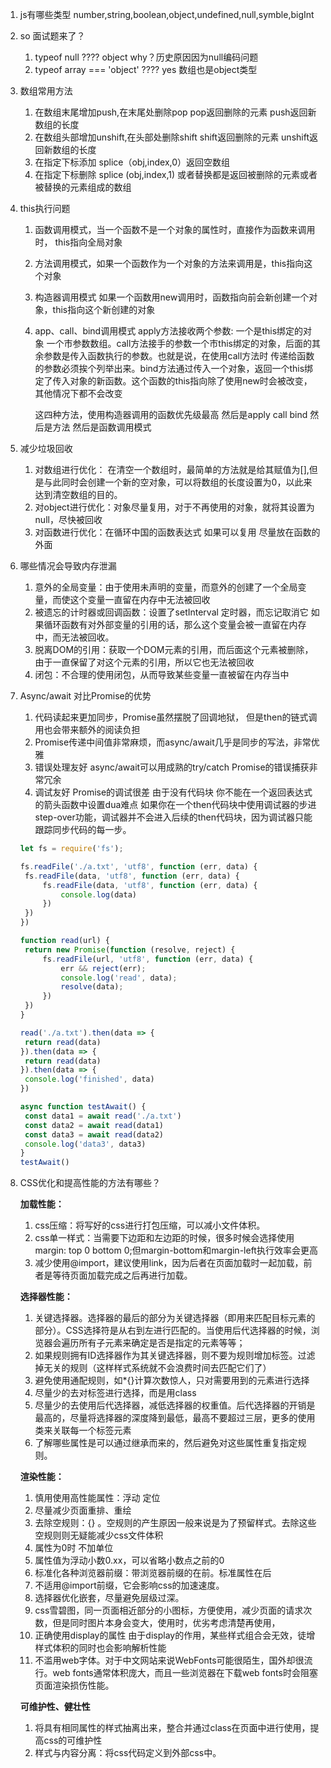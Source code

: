 1. js有哪些类型
    number,string,boolean,object,undefined,null,symble,bigInt
2. so 面试题来了？
   1. typeof null ????
      object why？历史原因因为null编码问题
   2. typeof array === 'object' ????
      yes 数组也是object类型
3. 数组常用方法
   1. 在数组末尾增加push,在末尾处删除pop  pop返回删除的元素 push返回新数组的长度
   2. 在数组头部增加unshift,在头部处删除shift shift返回删除的元素 unshift返回新数组的长度
   3. 在指定下标添加 splice（obj,index,0）返回空数组
   4. 在指定下标删除 splice (obj,index,1) 或者替换都是返回被删除的元素或者被替换的元素组成的数组

4. this执行问题

    1. 函数调用模式，当一个函数不是一个对象的属性时，直接作为函数来调用时， this指向全局对象

    2.  方法调用模式，如果一个函数作为一个对象的方法来调用是，this指向这个对象

    3. 构造器调用模式 如果一个函数用new调用时，函数指向前会新创建一个对象，this指向这个新创建的对象

    4. app、call、bind调用模式 apply方法接收两个参数: 一个是this绑定的对象 一个市参数数组。call方法接手的参数一个市this绑定的对象，后面的其余参数是传入函数执行的参数。也就是说，在使用call方法时 传递给函数的参数必须挨个列举出来。bind方法通过传入一个对象，返回一个this绑定了传入对象的新函数。这个函数的this指向除了使用new时会被改变，其他情况下都不会改变

       这四种方法，使用构造器调用的函数优先级最高 然后是apply call bind 然后是方法 然后是函数调用模式

5. 减少垃圾回收

    1. 对数组进行优化： 在清空一个数组时，最简单的方法就是给其赋值为[],但是与此同时会创建一个新的空对象，可以将数组的长度设置为0，以此来达到清空数组的目的。
    2. 对object进行优化：对象尽量复用，对于不再使用的对象，就将其设置为null，尽快被回收
    3. 对函数进行优化：在循环中国的函数表达式 如果可以复用 尽量放在函数的外面

6. 哪些情况会导致内存泄漏
   1. 意外的全局变量：由于使用未声明的变量，而意外的创建了一个全局变量，而使这个变量一直留在内存中无法被回收
   2. 被遗忘的计时器或回调函数：设置了setInterval 定时器，而忘记取消它 如果循环函数有对外部变量的引用的话，那么这个变量会被一直留在内存中，而无法被回收。
   3. 脱离DOM的引用：获取一个DOM元素的引用，而后面这个元素被删除，由于一直保留了对这个元素的引用，所以它也无法被回收
   4. 闭包：不合理的使用闭包，从而导致某些变量一直被留在内存当中

7. Async/await 对比Promise的优势

   1.  代码读起来更加同步，Promise虽然摆脱了回调地狱， 但是then的链式调用也会带来额外的阅读负担
   2. Promise传递中间值非常麻烦，而async/await几乎是同步的写法，非常优雅
   3. 错误处理友好 async/await可以用成熟的try/catch Promise的错误捕获非常冗余
   4. 调试友好 Promise的调试很差 由于没有代码块 你不能在一个返回表达式的箭头函数中设置dua难点 如果你在一个then代码块中使用调试器的步进 step-over功能，调试器并不会进入后续的then代码块，因为调试器只能跟踪同步代码的每一步。

   ```javascript
   let fs = require('fs');
   
   fs.readFile('./a.txt', 'utf8', function (err, data) {
   	fs.readFile(data, 'utf8', function (err, data) {
   		fs.readFile(data, 'utf8', function (err, data) {
   			console.log(data)
   		})
   	})
   })
   
   function read(url) {
   	return new Promise(function (resolve, reject) {
   		fs.readFile(url, 'utf8', function (err, data) {
   			err && reject(err);
   			console.log('read', data);
   			resolve(data);
   		})
   	})
   }
   
   read('./a.txt').then(data => {
   	return read(data)
   }).then(data => {
   	return read(data)
   }).then(data => {
   	console.log('finished', data)
   })
   
   async function testAwait() {
   	const data1 = await read('./a.txt')
   	const data2 = await read(data1)
   	const data3 = await read(data2)
   	console.log('data3', data3)
   }
   testAwait()
   ```

8. CSS优化和提高性能的方法有哪些？

   **加载性能：**

   1. css压缩：将写好的css进行打包压缩，可以减小文件体积。
   2. css单一样式：当需要下边距和左边距的时候，很多时候会选择使用margin: top 0 bottom 0;但margin-bottom和margin-left执行效率会更高
   3. 减少使用@import，建议使用link，因为后者在页面加载时一起加载，前者是等待页面加载完成之后再进行加载。

   **选择器性能：**

   1. 关键选择器。选择器的最后的部分为关键选择器（即用来匹配目标元素的部分）。CSS选择符是从右到左进行匹配的。当使用后代选择器的时候，浏览器会遍历所有子元素来确定是否是指定的元素等等；
   2. 如果规则拥有ID选择器作为其关键选择器，则不要为规则增加标签。过滤掉无关的规则（这样样式系统就不会浪费时间去匹配它们了）
   3. 避免使用通配规则，如*{}计算次数惊人，只对需要用到的元素进行选择
   4. 尽量少的去对标签进行选择，而是用class
   5. 尽量少的去使用后代选择器，减低选择器的权重值。后代选择器的开销是最高的，尽量将选择器的深度降到最低，最高不要超过三层，更多的使用类来关联每一个标签元素
   6. 了解哪些属性是可以通过继承而来的，然后避免对这些属性重复指定规则。

   **渲染性能：**

   1. 慎用使用高性能属性：浮动 定位
   2. 尽量减少页面重排、重绘
   3. 去除空规则：{} 。空规则的产生原因一般来说是为了预留样式。去除这些空规则则无疑能减少css文件体积
   4. 属性为0时 不加单位
   5. 属性值为浮动小数0.xx，可以省略小数点之前的0
   6. 标准化各种浏览器前缀：带浏览器前缀的在前。标准属性在后
   7. 不适用@import前缀，它会影响css的加速速度。
   8. 选择器优化嵌套，尽量避免层级过深。
   9. css雪碧图，同一页面相近部分的小图标，方便使用，减少页面的请求次数，但是同时图片本身会变大，使用时，优劣考虑清楚再使用，
   10. 正确使用display的属性 由于display的作用，某些样式组合会无效，徒增样式体积的同时也会影响解析性能
   11. 不滥用web字体。对于中文网站来说WebFonts可能很陌生，国外却很流行。web fonts通常体积庞大，而且一些浏览器在下载web fonts时会阻塞页面渲染损伤性能。

   **可维护性、健壮性**

   1. 将具有相同属性的样式抽离出来，整合并通过class在页面中进行使用，提高css的可维护性
   2. 样式与内容分离：将css代码定义到外部css中。

